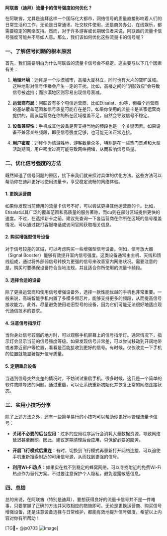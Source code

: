 **阿联酋（迪拜）流量卡的信号强度如何优化？**

在阿联酋，尤其是迪拜这样一个国际化大都市，网络信号的质量直接影响着人们的日常生活和工作。无论是日常通讯、社交软件使用，还是商务办公、在线娱乐，都需要稳定的网络支持。然而，对于许多游客或长期居住者来说，阿联酋的流量卡信号强度可能并不尽如人意。那么，我们该如何优化这些流量卡的信号呢？

### 一、了解信号问题的根本原因

首先，我们需要明白为什么阿联酋的流量卡信号会不稳定。这主要与以下几个因素有关：

1. **地理环境**：迪拜是一个沙漠城市，高楼大厦林立，同时也有大片的空旷区域。这种地形对信号传播会产生一定的干扰。比如，高楼之间的“阴影效应”会导致信号被遮挡；而沙漠地区则容易出现信号衰减。

2. **运营商布局**：阿联酋有多个电信运营商，比如Etisalat、du等，但每个运营商的基站覆盖范围和信号质量可能存在差异。如果你使用的流量卡是某家运营商提供的，而该运营商在你的所在区域覆盖不足，自然会导致信号不稳定。

3. **设备兼容性**：手机或其他设备是否支持当地的频段也是一个关键因素。如果设备不兼容某些频段，即便信号强度足够，也可能无法正常连接。

4. **用户密度**：迪拜作为旅游胜地，游客数量众多，特别是在一些热门景点和大型活动期间，用户密度过高可能导致网络拥堵，从而影响信号质量。

### 二、优化信号强度的方法

既然知道了信号问题的原因，接下来我们就来探讨具体的优化方法。这些方法可以帮助你在迪拜更好地使用流量卡，享受稳定流畅的网络体验。

#### 1. 更换运营商

如果你发现当前使用的流量卡信号不好，可以尝试更换其他运营商的卡。比如，Etisalat以其广泛的覆盖范围和高质量的服务著称，而du则在部分区域提供更快的速度。不过，在选择新卡之前，建议先查询一下各运营商在你所在区域的信号覆盖情况。可以通过拨打客服电话或访问官网获取相关信息。

#### 2. 购买增强型信号设备

对于信号较差的区域，可以考虑购买一些增强型信号设备。例如，信号放大器（Signal Booster）能够有效提升室内信号强度。这类设备通常由主机、天线和馈线组成，通过将外部弱信号转换为更强的信号来改善室内网络状况。需要注意的是，购买时要确保设备符合当地法规，并且适合你所使用的流量卡频段。

#### 3. 选择合适的设备

除了更换运营商和使用信号增强设备外，选择一款性能优越的手机也非常重要。一般来说，高端智能手机内置了多模多频芯片，能够支持更多的频段，从而提高信号接收能力。此外，尽量避免使用老旧型号的设备，因为它们可能无法很好地适应现代通信技术的要求。

#### 4. 注意信号指示灯

当你身处信号较弱的地方时，可以观察手机屏幕上的信号指示灯。通常情况下，指示灯会显示当前的信号强度等级。如果发现信号非常差，可以尝试移动到开阔地带或者靠近窗户等位置，看看是否能接收到更好的信号。有时候，仅仅改变一下手机的位置就能显著提升信号质量。

#### 5. 定期重启设备

当遇到信号突然变差的情况时，不妨试试重启手机。很多时候，这只是一个简单的软件故障导致的问题。通过重启，可以让系统重新初始化并恢复正常的网络连接状态。

### 三、实用小技巧分享

除了上述方法之外，还有一些简单易行的小技巧可以帮助你更好地管理流量卡信号：

- **关闭不必要的后台应用**：过多的应用程序运行会消耗大量数据资源，导致网络延迟甚至断网。因此，建议定期清理后台应用，只保留必要的服务。
  
- **开启飞行模式后重连**：有时，切换到飞行模式再重新打开网络连接，可以迫使手机重新搜索附近的可用信号源，从而找到更强的信号。

- **利用Wi-Fi热点**：如果实在找不到稳定的蜂窝网络，可以寻找附近的免费Wi-Fi热点作为替代方案。不过要注意保护个人隐私，避免泄露敏感信息。

### 四、总结

总的来说，在阿联酋（特别是迪拜），要想获得良好的流量卡信号并不是一件难事，只要掌握了正确的方法并采取相应的措施即可。无论是更换运营商、购买信号增强设备，还是注意设备选择与日常维护，都能有效地提升信号强度。希望以上内容对你有所帮助！

[TG💪+ @jx0703 ![Image](https://github.com/user-attachments/assets/dbca1d08-cadb-493c-b0ec-ad6f7a83f270)]